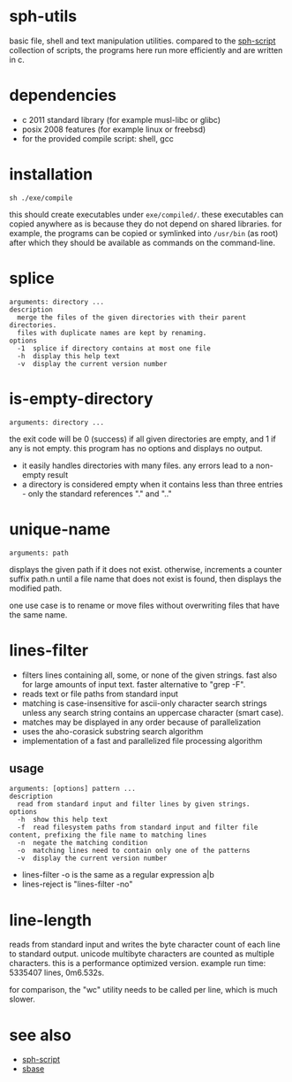 # sph-utils

basic file, shell and text manipulation utilities.
compared to the [sph-script](https://github.com/sph-mn/sph-script) collection of scripts, the programs here run more efficiently and are written in c.

# dependencies
* c 2011 standard library (for example musl-libc or glibc)
* posix 2008 features (for example linux or freebsd)
* for the provided compile script: shell, gcc

# installation
~~~
sh ./exe/compile
~~~
this should create executables under `exe/compiled/`. these executables can copied anywhere as is because they do not depend on shared libraries. for example, the programs can be copied or symlinked into `/usr/bin` (as root) after which they should be available as commands on the command-line.

# splice
~~~
arguments: directory ...
description
  merge the files of the given directories with their parent directories.
  files with duplicate names are kept by renaming.
options
  -1  splice if directory contains at most one file
  -h  display this help text
  -v  display the current version number
~~~

# is-empty-directory
~~~
arguments: directory ...
~~~

the exit code will be 0 (success) if all given directories are empty, and 1 if any is not empty.
this program has no options and displays no output.

* it easily handles directories with many files. any errors lead to a non-empty result
* a directory is considered empty when it contains less than three entries - only the standard references "." and ".."

# unique-name
~~~
arguments: path
~~~

displays the given path if it does not exist. otherwise, increments a counter suffix path.n until a file name that does not exist is found, then displays the modified path.

one use case is to rename or move files without overwriting files that have the same name.

# lines-filter
* filters lines containing all, some, or none of the given strings. fast also for large amounts of input text. faster alternative to "grep -F".
* reads text or file paths from standard input
* matching is case-insensitive for ascii-only character search strings unless any search string contains an uppercase character (smart case).
* matches may be displayed in any order because of parallelization
* uses the aho-corasick substring search algorithm
* implementation of a fast and parallelized file processing algorithm

## usage
~~~
arguments: [options] pattern ...
description
  read from standard input and filter lines by given strings.
options
  -h  show this help text
  -f  read filesystem paths from standard input and filter file content, prefixing the file name to matching lines
  -n  negate the matching condition
  -o  matching lines need to contain only one of the patterns
  -v  display the current version number
~~~

* lines-filter -o is the same as a regular expression a|b
* lines-reject is "lines-filter -no"

# line-length
reads from standard input and writes the byte character count of each line to standard output. unicode multibyte characters are counted as multiple characters.
this is a performance optimized version. example run time: 5335407 lines, 0m6.532s.

for comparison, the "wc" utility needs to be called per line, which is much slower.

# see also
* [sph-script](https://github.com/sph-mn/sph-script)
* [sbase](https://git.suckless.org/sbase/file/README.html)